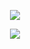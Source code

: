 <p style="width:100%" align="center">
    <img src="https://s2.loli.net/2023/08/28/49EcwxOj7MYuXfL.gif" />
</p>
<p align="center">
    <a href="https://skillicons.dev">
    <img src="https://skillicons.dev/icons?i=js,ts,react,nestjs,nextjs,express,graphql,tailwind" />
  </a>
</p>

